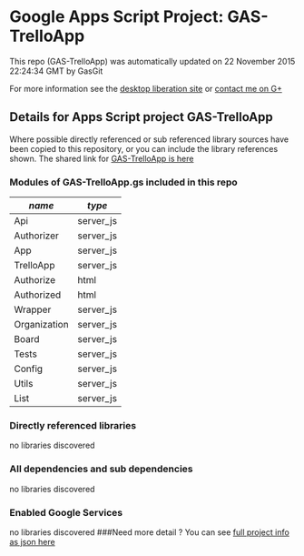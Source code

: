 # Google Apps Script Project: GAS-TrelloApp
This repo (GAS-TrelloApp) was automatically updated on 22 November 2015 22:24:34 GMT by GasGit

For more information see the [desktop liberation site](http://ramblings.mcpher.com/Home/excelquirks/drivesdk/gettinggithubready "desktop liberation") or [contact me on G+](https://plus.google.com/+BruceMcpherson "Bruce McPherson - GDE")
## Details for Apps Script project GAS-TrelloApp
Where possible directly referenced or sub referenced library sources have been copied to this repository, or you can include the library references shown. 
The shared link for [GAS-TrelloApp is here](https://script.google.com/d/1DExEOBDdhfkLw4qpD0V5bxOxc0REjCbr4lGuf8qAa7P-DP8kkCf7VV-_/edit?usp=sharing "open in the GAS IDE")

### Modules of GAS-TrelloApp.gs included in this repo
*name*|*type*
--- | --- 
Api| server_js
Authorizer| server_js
App| server_js
TrelloApp| server_js
Authorize| html
Authorized| html
Wrapper| server_js
Organization| server_js
Board| server_js
Tests| server_js
Config| server_js
Utils| server_js
List| server_js
### Directly referenced libraries
no libraries discovered
### All dependencies and sub dependencies
no libraries discovered
### Enabled Google Services
no libraries discovered
###Need more detail ?
You can see [full project info as json here](info.json)
